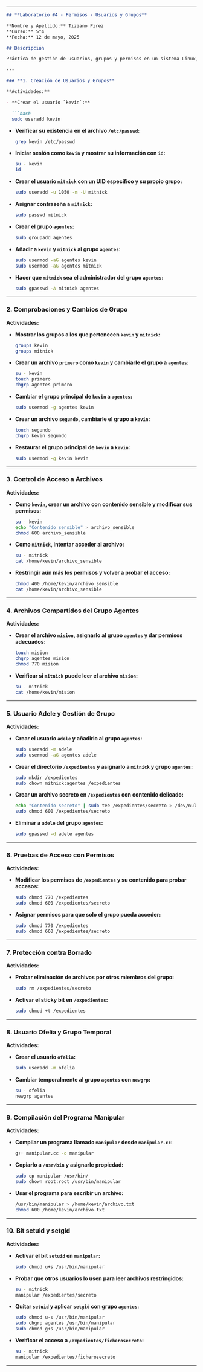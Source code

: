 

---

````markdown
## **Laboratorio #4 - Permisos - Usuarios y Grupos**

**Nombre y Apellido:** Tiziano Pirez  
**Curso:** 5"4  
**Fecha:** 12 de mayo, 2025  

## Descripción

Práctica de gestión de usuarios, grupos y permisos en un sistema Linux, con actividades que incluyen la creación de usuarios y grupos, el control de acceso a archivos, la protección contra borrado, y el uso de permisos especiales como `setuid` y `setgid`.

---

### **1. Creación de Usuarios y Grupos**

**Actividades:**

- **Crear el usuario `kevin`:**

  ```bash
  sudo useradd kevin
````

* **Verificar su existencia en el archivo `/etc/passwd`:**

  ```bash
  grep kevin /etc/passwd
  ```

* **Iniciar sesión como `kevin` y mostrar su información con `id`:**

  ```bash
  su - kevin
  id
  ```

* **Crear el usuario `mitnick` con un UID específico y su propio grupo:**

  ```bash
  sudo useradd -u 1050 -m -U mitnick
  ```

* **Asignar contraseña a `mitnick`:**

  ```bash
  sudo passwd mitnick
  ```

* **Crear el grupo `agentes`:**

  ```bash
  sudo groupadd agentes
  ```

* **Añadir a `kevin` y `mitnick` al grupo `agentes`:**

  ```bash
  sudo usermod -aG agentes kevin
  sudo usermod -aG agentes mitnick
  ```

* **Hacer que `mitnick` sea el administrador del grupo `agentes`:**

  ```bash
  sudo gpasswd -A mitnick agentes
  ```

---

### **2. Comprobaciones y Cambios de Grupo**

**Actividades:**

* **Mostrar los grupos a los que pertenecen `kevin` y `mitnick`:**

  ```bash
  groups kevin
  groups mitnick
  ```

* **Crear un archivo `primero` como `kevin` y cambiarle el grupo a `agentes`:**

  ```bash
  su - kevin
  touch primero
  chgrp agentes primero
  ```

* **Cambiar el grupo principal de `kevin` a `agentes`:**

  ```bash
  sudo usermod -g agentes kevin
  ```

* **Crear un archivo `segundo`, cambiarle el grupo a `kevin`:**

  ```bash
  touch segundo
  chgrp kevin segundo
  ```

* **Restaurar el grupo principal de `kevin` a `kevin`:**

  ```bash
  sudo usermod -g kevin kevin
  ```

---

### **3. Control de Acceso a Archivos**

**Actividades:**

* **Como `kevin`, crear un archivo con contenido sensible y modificar sus permisos:**

  ```bash
  su - kevin
  echo "Contenido sensible" > archivo_sensible
  chmod 600 archivo_sensible
  ```

* **Como `mitnick`, intentar acceder al archivo:**

  ```bash
  su - mitnick
  cat /home/kevin/archivo_sensible
  ```

* **Restringir aún más los permisos y volver a probar el acceso:**

  ```bash
  chmod 400 /home/kevin/archivo_sensible
  cat /home/kevin/archivo_sensible
  ```

---

### **4. Archivos Compartidos del Grupo Agentes**

**Actividades:**

* **Crear el archivo `mision`, asignarlo al grupo `agentes` y dar permisos adecuados:**

  ```bash
  touch mision
  chgrp agentes mision
  chmod 770 mision
  ```

* **Verificar si `mitnick` puede leer el archivo `mision`:**

  ```bash
  su - mitnick
  cat /home/kevin/mision
  ```

---

### **5. Usuario Adele y Gestión de Grupo**

**Actividades:**

* **Crear el usuario `adele` y añadirlo al grupo `agentes`:**

  ```bash
  sudo useradd -m adele
  sudo usermod -aG agentes adele
  ```

* **Crear el directorio `/expedientes` y asignarlo a `mitnick` y grupo `agentes`:**

  ```bash
  sudo mkdir /expedientes
  sudo chown mitnick:agentes /expedientes
  ```

* **Crear un archivo secreto en `/expedientes` con contenido delicado:**

  ```bash
  echo "Contenido secreto" | sudo tee /expedientes/secreto > /dev/null
  sudo chmod 600 /expedientes/secreto
  ```

* **Eliminar a `adele` del grupo `agentes`:**

  ```bash
  sudo gpasswd -d adele agentes
  ```

---

### **6. Pruebas de Acceso con Permisos**

**Actividades:**

* **Modificar los permisos de `/expedientes` y su contenido para probar accesos:**

  ```bash
  sudo chmod 770 /expedientes
  sudo chmod 600 /expedientes/secreto
  ```

* **Asignar permisos para que solo el grupo pueda acceder:**

  ```bash
  sudo chmod 770 /expedientes
  sudo chmod 660 /expedientes/secreto
  ```

---

### **7. Protección contra Borrado**

**Actividades:**

* **Probar eliminación de archivos por otros miembros del grupo:**

  ```bash
  sudo rm /expedientes/secreto
  ```

* **Activar el sticky bit en `/expedientes`:**

  ```bash
  sudo chmod +t /expedientes
  ```

---

### **8. Usuario Ofelia y Grupo Temporal**

**Actividades:**

* **Crear el usuario `ofelia`:**

  ```bash
  sudo useradd -m ofelia
  ```

* **Cambiar temporalmente al grupo `agentes` con `newgrp`:**

  ```bash
  su - ofelia
  newgrp agentes
  ```

---

### **9. Compilación del Programa Manipular**

**Actividades:**

* **Compilar un programa llamado `manipular` desde `manipular.cc`:**

  ```bash
  g++ manipular.cc -o manipular
  ```

* **Copiarlo a `/usr/bin` y asignarle propiedad:**

  ```bash
  sudo cp manipular /usr/bin/
  sudo chown root:root /usr/bin/manipular
  ```

* **Usar el programa para escribir un archivo:**

  ```bash
  /usr/bin/manipular > /home/kevin/archivo.txt
  chmod 600 /home/kevin/archivo.txt
  ```

---

### **10. Bit setuid y setgid**

**Actividades:**

* **Activar el bit `setuid` en `manipular`:**

  ```bash
  sudo chmod u+s /usr/bin/manipular
  ```

* **Probar que otros usuarios lo usen para leer archivos restringidos:**

  ```bash
  su - mitnick
  manipular /expedientes/secreto
  ```

* **Quitar `setuid` y aplicar `setgid` con grupo `agentes`:**

  ```bash
  sudo chmod u-s /usr/bin/manipular
  sudo chgrp agentes /usr/bin/manipular
  sudo chmod g+s /usr/bin/manipular
  ```

* **Verificar el acceso a `/expedientes/ficherosecreto`:**

  ```bash
  su - mitnick
  manipular /expedientes/ficherosecreto
  ```

---

